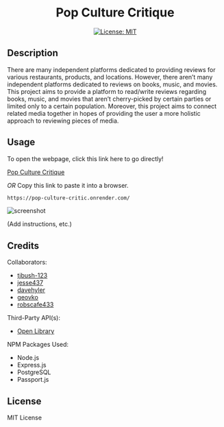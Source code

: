 <div align='center'>
  
# Pop Culture Critique

[![License: MIT](https://img.shields.io/badge/License-MIT-yellow.svg)](https://opensource.org/licenses/MIT)

</div>

## Description

There are many independent platforms dedicated to providing reviews for various restaurants, products, and locations. However, there aren’t many independent platforms dedicated to reviews on books, music, and movies. This project aims to provide a platform to read/write reviews regarding books, music, and movies that aren’t cherry-picked by certain parties or limited only to a certain population. Moreover, this project aims to connect related media together in hopes of providing the user a more holistic approach to reviewing pieces of media.

## Usage

To open the webpage, click this link here to go directly!

[Pop Culture Critique](https://pop-culture-critic.onrender.com/)

_OR_ Copy this link to paste it into a browser.

```md
https://pop-culture-critic.onrender.com/
```

![screenshot](.png)

(Add instructions, etc.)

## Credits

Collaborators:

- [tjbush-123](https://github.com/tjbush-123)
- [jesse437](https://github.com/jesse437)
- [davehyler](https://github.com/davehyler)
- [geovko](https://github.com/geovko)
- [robscafe433](https://github.com/robscafe433)

Third-Party API(s):

- [Open Library](https://openlibrary.org/)

NPM Packages Used:

- Node.js
- Express.js
- PostgreSQL
- Passport.js

## License

MIT License
